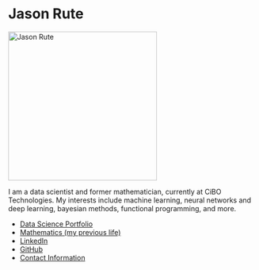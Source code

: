 # Jason Rute

<img src="https://avatars2.githubusercontent.com/u/13991247?s=460&v=4" alt="Jason Rute" height="300"/>

I am a data scientist and former mathematician, currently at CiBO Technologies.  My interests include machine learning, neural networks and deep learning, bayesian methods, functional programming, and more.

* [Data Science Portfolio](./portfolio/)
* [Mathematics (my previous life)](http://www.personal.psu.edu/jmr71/)
* [LinkedIn](http://www.linkedin.com/in/jason-rute)
* [GitHub](http://github.com/jasonrute)
* [Contact Information](./contact/)